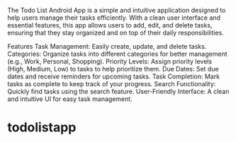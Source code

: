 The Todo List Android App is a simple and intuitive application designed to help users manage their tasks efficiently. With a clean user interface and essential features, this app allows users to add, edit, and delete tasks, ensuring that they stay organized and on top of their daily responsibilities.

Features
Task Management: Easily create, update, and delete tasks.
Categories: Organize tasks into different categories for better management (e.g., Work, Personal, Shopping).
Priority Levels: Assign priority levels (High, Medium, Low) to tasks to help prioritize them.
Due Dates: Set due dates and receive reminders for upcoming tasks.
Task Completion: Mark tasks as complete to keep track of your progress.
Search Functionality: Quickly find tasks using the search feature.
User-Friendly Interface: A clean and intuitive UI for easy task management.
# todolistapp
